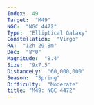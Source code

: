 ```yaml
---
Index:  49
Target:  "M49"
NGC:  "NGC 4472"
Type:  "Elliptical Galaxy"
Constellation:  "Virgo"
RA:  "12h 29.8m"
Dec:  "8°0"
Magnitude:  "8.4"
Size:  "9x7.5"
DistanceLy:  "60,000,000"
Season:  "Spring"
Difficulty:  "Moderate"
title: "M49: NGC 4472"
---
```

